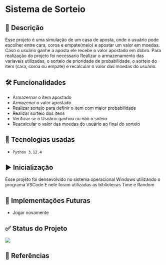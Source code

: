 # Sistema de Sorteio

## 💬 Descrição</h2>
Esse projeto é uma simulação de um casa de aposta, onde o usuário pode escolher entre cara, coroa e empate(meio) e apostar um valor em moedas. 
Caso o usuário ganhe a aposta ele recebe o valor apostado em dobro.
Para realização do projeto foi necessario Realizar o armazenamento das variaveis utilizadas, o sorteio de prioridade de probabilidade, o sorteio do item (cara, coroa ou empate) e recalcular o valor das moedas do usuário.

## 🛠️ Funcionalidades
- Armazernar o item apostado
- Armazenar o valor apostado
- Realizar sorteio para definir o item com maior probabilidade
- Realizar sorteio dos itens
- Verificar se o Usuário ganhou ou não o soteio
- Reacalcular o valor das moedas do usuário ao final do sorteio

## 👾 Tecnologias usadas
- ``Python 3.12.4``

## ▶ Inicialização
Esse projeto foi densevolvido no sistema operacional Windows utilizando o programa VSCode 
E nele foram utilizadas as bibliotecas Time e Random

## 🔮 Implementações Futuras
- Jogar novamente

## ✅ Status do Projeto
<img loading="lazy" src="http://img.shields.io/static/v1?label=STATUS&message=EM%20DESENVOLVIMENTO&color=GREEN&style=for-the-badge"/>


## 📝 Referências
